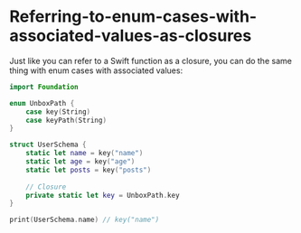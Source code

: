 # Referring-to-enum-cases-with-associated-values-as-closures

Just like you can refer to a Swift function as a closure, you can do the same thing with enum cases with associated values:

```swift
import Foundation

enum UnboxPath {
    case key(String)
    case keyPath(String)
}

struct UserSchema {
    static let name = key("name")
    static let age = key("age")
    static let posts = key("posts")
    
    // Closure
    private static let key = UnboxPath.key
}

print(UserSchema.name) // key("name")

```
